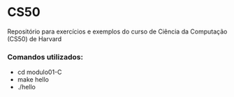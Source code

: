 # CS50

Repositório para exercícios e exemplos do curso de Ciência da Computação (CS50) de Harvard

### Comandos utilizados:

- cd modulo01-C
- make hello
- ./hello
